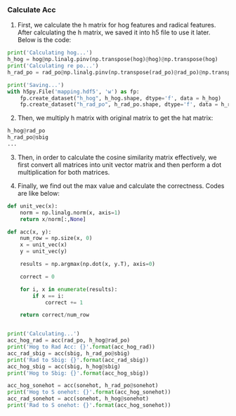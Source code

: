 ### Calculate Acc

1. First, we calculate the h matrix for hog features and radical features. After calculating the h matrix, we saved it into h5 file to use it later. Below is the code:

```python
print('Calculating hog...')
h_hog = hog@np.linalg.pinv(np.transpose(hog)@hog)@np.transpose(hog)
print('Calculating re po...')
h_rad_po = rad_po@np.linalg.pinv(np.transpose(rad_po)@rad_po)@np.transpose(rad_po)

print('Saving...')
with h5py.File('mapping.hdf5', 'w') as fp:
	fp.create_dataset("h_hog", h_hog.shape, dtype='f', data = h_hog)
	fp.create_dataset("h_rad_po", h_rad_po.shape, dtype='f', data = h_rad_po)
```

2. Then, we multiply h matrix with original matrix to get the hat matrix:
```python
h_hog@rad_po
h_rad_po@sbig
...
```

3. Then, in order to calculate the cosine similarity matrix effectively, we first convert all matrices into unit vector matrix and then perform a dot multiplication for both matrices.

4. Finally, we find out the max value and calculate the correctness. Codes are like below:


```python
def unit_vec(x):
	norm = np.linalg.norm(x, axis=1)
	return x/norm[:,None]

def acc(x, y):
	num_row = np.size(x, 0)
	x = unit_vec(x)
	y = unit_vec(y)

	results = np.argmax(np.dot(x, y.T), axis=0)

	correct = 0

	for i, x in enumerate(results):
		if x == i:
			correct += 1

	return correct/num_row


print('Calculating...')
acc_hog_rad = acc(rad_po, h_hog@rad_po)
print('Hog to Rad Acc: {}'.format(acc_hog_rad))
acc_rad_sbig = acc(sbig, h_rad_po@sbig)
print('Rad to Sbig: {}'.format(acc_rad_sbig))
acc_hog_sbig = acc(sbig, h_hog@sbig)
print('Hog to Sbig: {}'.format(acc_hog_sbig))

acc_hog_sonehot = acc(sonehot, h_rad_po@sonehot)
print('Hog to S onehot: {}'.format(acc_hog_sonehot))
acc_rad_sonehot = acc(sonehot, h_hog@sonehot)
print('Rad to S onehot: {}'.format(acc_hog_sonehot))
```